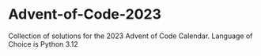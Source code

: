 # Advent-of-Code-2023
Collection of solutions for the 2023 Advent of Code Calendar. Language of Choice is Python 3.12
